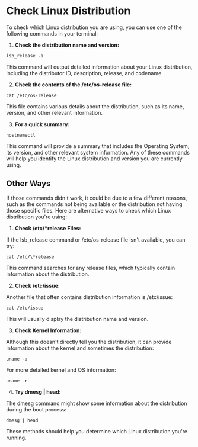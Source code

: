 # Check Linux Distribution

To check which Linux distribution you are using, you can use one of the following commands in your terminal:

1. **Check the distribution name and version:**
```
lsb_release -a
```
This command will output detailed information about your Linux distribution, including the distributor ID, description, release, and codename.

2. **Check the contents of the /etc/os-release file:**
```
cat /etc/os-release
```
This file contains various details about the distribution, such as its name, version, and other relevant information.

3. **For a quick summary:**
```
hostnamectl
```
This command will provide a summary that includes the Operating System, its version, and other relevant system information.
Any of these commands will help you identify the Linux distribution and version you are currently using.

## Other Ways

If those commands didn't work, it could be due to a few different reasons, such as the commands not being available or the distribution not having those specific files. Here are alternative ways to check which Linux distribution you're using:

1. **Check /etc/\*release Files:**

If the lsb_release command or /etc/os-release file isn't available, you can try:

```
cat /etc/\*release
```
This command searches for any release files, which typically contain information about the distribution.

2. **Check /etc/issue:**

Another file that often contains distribution information is /etc/issue:
```
cat /etc/issue
```
This will usually display the distribution name and version.

3. **Check Kernel Information:**

Although this doesn't directly tell you the distribution, it can provide information about the kernel and sometimes the distribution:
```
uname -a
```
For more detailed kernel and OS information:
```
uname -r
```
4. **Try dmesg | head:**

The dmesg command might show some information about the distribution during the boot process:
```
dmesg | head
```
These methods should help you determine which Linux distribution you're running.